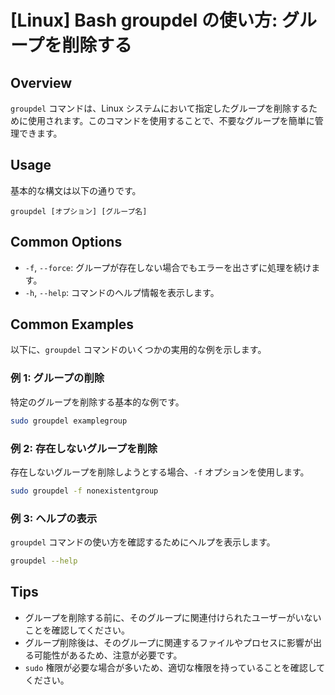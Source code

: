 # [Linux] Bash groupdel の使い方: グループを削除する

## Overview
`groupdel` コマンドは、Linux システムにおいて指定したグループを削除するために使用されます。このコマンドを使用することで、不要なグループを簡単に管理できます。

## Usage
基本的な構文は以下の通りです。

```
groupdel [オプション] [グループ名]
```

## Common Options
- `-f`, `--force`: グループが存在しない場合でもエラーを出さずに処理を続けます。
- `-h`, `--help`: コマンドのヘルプ情報を表示します。

## Common Examples
以下に、`groupdel` コマンドのいくつかの実用的な例を示します。

### 例 1: グループの削除
特定のグループを削除する基本的な例です。

```bash
sudo groupdel examplegroup
```

### 例 2: 存在しないグループを削除
存在しないグループを削除しようとする場合、`-f` オプションを使用します。

```bash
sudo groupdel -f nonexistentgroup
```

### 例 3: ヘルプの表示
`groupdel` コマンドの使い方を確認するためにヘルプを表示します。

```bash
groupdel --help
```

## Tips
- グループを削除する前に、そのグループに関連付けられたユーザーがいないことを確認してください。
- グループ削除後は、そのグループに関連するファイルやプロセスに影響が出る可能性があるため、注意が必要です。
- `sudo` 権限が必要な場合が多いため、適切な権限を持っていることを確認してください。